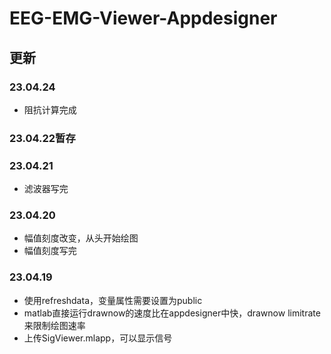 # EEG-EMG-Viewer-Appdesigner
## 更新

### 23.04.24
- 阻抗计算完成

### 23.04.22暂存
  
### 23.04.21
- 滤波器写完

### 23.04.20
- 幅值刻度改变，从头开始绘图
- 幅值刻度写完

### 23.04.19
- 使用refreshdata，变量属性需要设置为public
- matlab直接运行drawnow的速度比在appdesigner中快，drawnow limitrate来限制绘图速率
- 上传SigViewer.mlapp，可以显示信号
